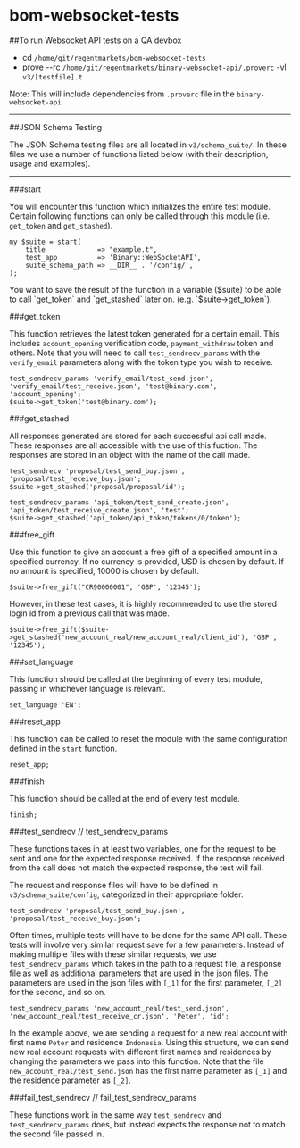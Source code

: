 # bom-websocket-tests

##To run Websocket API tests on a QA devbox
- cd `/home/git/regentmarkets/bom-websocket-tests`
- prove --rc `/home/git/regentmarkets/binary-websocket-api/.proverc` -vl `v3/[testfile].t`

Note: This will include dependencies from `.proverc` file in the `binary-websocket-api`

---

##JSON Schema Testing

The JSON Schema testing files are all located in `v3/schema_suite/`. In these files we use a number of functions listed below (with their description, usage and examples).

---
###start

You will encounter this function which initializes the entire test module. Certain following functions can only be called through this module (i.e. `get_token` and `get_stashed`). 

```
my $suite = start(
    title             => "example.t",
    test_app          => 'Binary::WebSocketAPI',
    suite_schema_path => __DIR__ . '/config/',
);
```

You want to save the result of the function in a variable ($suite) to be able to call `get_token` and `get_stashed` later on. (e.g. `$suite->get_token`).

###get_token

This function retrieves the latest token generated for a certain email. This includes `account_opening` verification code, `payment_withdraw` token and others.
Note that you will need to call `test_sendrecv_params` with the `verify_email` parameters along with the token type you wish to receive.

```
test_sendrecv_params 'verify_email/test_send.json', 'verify_email/test_receive.json', 'test@binary.com', 'account_opening';
$suite->get_token('test@binary.com');
```

###get_stashed

All responses generated are stored for each successful api call made. These responses are all accessible with the use of this fuction. The responses are stored in an object with the name of the call made. 

```
test_sendrecv 'proposal/test_send_buy.json', 'proposal/test_receive_buy.json';
$suite->get_stashed('proposal/proposal/id');
```
```
test_sendrecv_params 'api_token/test_send_create.json', 'api_token/test_receive_create.json', 'test';
$suite->get_stashed('api_token/api_token/tokens/0/token');
```

###free_gift

Use this function to give an account a free gift of a specified amount in a specified currency. If no currency is provided, USD is chosen by default. If no amount is specified, 10000 is chosen by default.

```
$suite->free_gift("CR90000001", 'GBP', '12345');
```
However, in these test cases, it is highly recommended to use the stored login id from a previous call that was made.
```
$suite->free_gift($suite->get_stashed('new_account_real/new_account_real/client_id'), 'GBP', '12345');
```

###set_language

This function should be called at the beginning of every test module, passing in whichever language is relevant.

```
set_language 'EN';
```

###reset_app

This function can be called to reset the module with the same configuration defined in the `start` function.

```
reset_app;
```

###finish

This function should be called at the end of every test module.

```
finish;
```

###test_sendrecv // test_sendrecv_params

These functions takes in at least two variables, one for the request to be sent and one for the expected response received. If the response received from the call does not match the expected response, the test will fail. 

The request and response files will have to be defined in `v3/schema_suite/config`, categorized in their appropriate folder.

```
test_sendrecv 'proposal/test_send_buy.json', 'proposal/test_receive_buy.json';
```

Often times, multiple tests will have to be done for the same API call. These tests will involve very similar request save for a few parameters. Instead of making multiple files with these similar requests, we use `test_sendrecv_params` which takes in the path to a request file, a response file as well as additional parameters that are used in the json files. The parameters are used in the json files with `[_1]` for the first parameter, `[_2]` for the second, and so on.

```
test_sendrecv_params 'new_account_real/test_send.json',      'new_account_real/test_receive_cr.json', 'Peter', 'id';
```

In the example above, we are sending a request for a new real account with first name `Peter` and residence `Indonesia`. Using this structure, we can send new real account requests with different first names and residences by changing the parameters we pass into this function. Note that the file `new_account_real/test_send.json` has the first name parameter as `[_1]` and the residence parameter as `[_2]`.

###fail_test_sendrecv // fail_test_sendrecv_params

These functions work in the same way `test_sendrecv` and `test_sendrecv_params` does, but instead expects the response not to match the second file passed in. 

